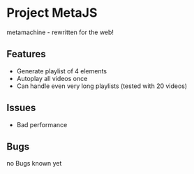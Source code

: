 # Project MetaJS
metamachine - rewritten for the web!

## Features
- Generate playlist of 4 elements
- Autoplay all videos once
- Can handle even very long playlists (tested with 20 videos)

## Issues
- Bad performance

## Bugs
no Bugs known yet
